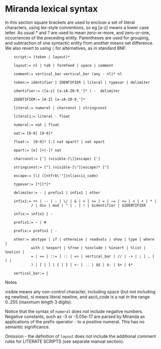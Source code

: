 # Miranda lexical syntax

In this section square brackets are used to enclose a  set  of  literal
characters,  using lex-style conventions, so eg [a-z] means a lower case
letter.   As  usual  *  and  ?   are  used  to  mean  zero-or-more,  and
zero-or-one,  occurrences of the preceding entity.  Parentheses are used
for grouping, and subtraction of one syntactic entity from another means
set  difference.   We  also  revert to using `|` for alternatives, as in
standard BNF.

        script:= (token | layout)*

        layout:= nl | tab | formfeed | space | comment

        comment:= vertical_bar vertical_bar (any - nl)* nl

        token:= identifier | IDENTIFIER | literal | typevar | delimiter

        identifier:= ([a-z] [a-zA-Z0-9_']* ) -  delimiter

        IDENTIFIER:= [A-Z] [a-zA-Z0-9_']*

        literal:= numeral | charconst | stringconst

        literal1:= literal - float

        numeral:= nat | float

        nat:= [0-9] [0-9]*

        float:=  [0-9]* [.] nat epart? | nat epart

        epart:= [e] [+|-]? nat

        charconst:= ['] (visible-[\]|escape) [']

        stringconst:= ["] (visible-[\"]|escape)* ["]

        escape:= [\] ([ntfrb\'"]|nl|ascii_code)

        typevar:= [*][*]*

        delimiter:= - | prefix1 | infix1 | other

        infix1:= ++ | -- | : | \/ | & | > | >= | = | ~= | <= | < | + | * |
                / | div | mod | ^ | . | ! | $identifier | $IDENTIFIER

        infix:= infix1 | -

        prefix1:= ~ | #

        prefix:= prefix1 | -

        other:= abstype | if | otherwise | readvals | show | type | where |
                with | %export | %free | %include | %insert | %list | %nolist |
                = | == | ::= | :: | => | vertical_bar | // | -> | ; | , | ( |
                ) | [ | ] | { | } | <- | .. | $$ | $- | $+ | $*

        vertical_bar:= |

Notes

visible means any  non-control  character,  including  space  (but  not
including eg newline), nl means literal newline, and ascii_code is a nat
in the range 0..255 (maximum length 3 digits).

Notice that the syntax of `numeral` does not include  negative  numbers.
Negative  constants,  such  as  -3 or -5.05e-17 are parsed by Miranda as
applications of the prefix operator `-` to a positive numeral.  This has
no semantic significance.

Omission - the definition of `layout` does not  include  the  additional
comment rules for LITERATE SCRIPTS (see separate manual section).
